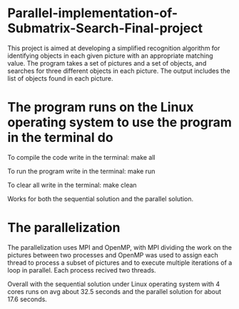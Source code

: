 # Parallel-implementation-of-Submatrix-Search-Final-project
This project is aimed at developing a simplified recognition algorithm for identifying objects in each given picture with an appropriate matching value. The program takes a set of pictures and a set of objects, and searches for three different objects in each picture. The output includes the list of objects found in each picture.

# The program runs on the Linux operating system to use the program in the terminal do
To compile the code write in the terminal: make all

To run the program write in the terminal: make run

To clear all write in the terminal: make clean

Works for both the sequential solution and the parallel solution.

# The parallelization
The parallelization uses MPI and OpenMP, with MPI dividing the work on the pictures between two processes
and OpenMP was used to assign each thread to process a subset of pictures and to execute multiple iterations of a loop in parallel.
Each process recived two threads.

Overall with the sequential solution under Linux operating system with 4 cores runs on avg about 32.5 seconds and the parallel solution for about 17.6 seconds. 
